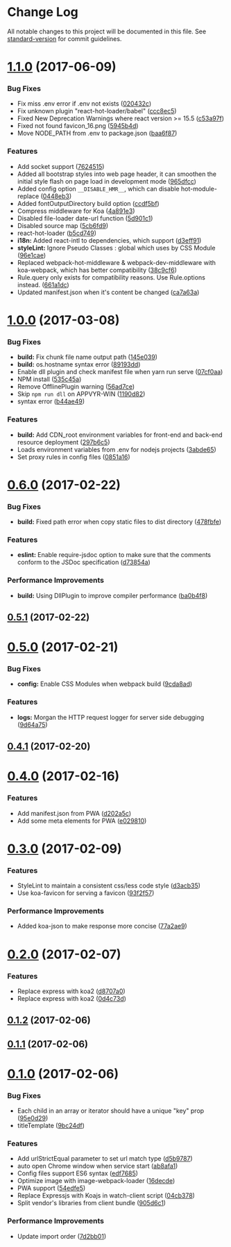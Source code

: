 # Change Log

All notable changes to this project will be documented in this file. See [standard-version](https://github.com/conventional-changelog/standard-version) for commit guidelines.

<a name="1.1.0"></a>
# [1.1.0](https://github.com/zhongzhi107/universal-react-starter-kit/compare/v1.0.0...v1.1.0) (2017-06-09)


### Bug Fixes

* Fix miss .env error if .env not exists ([020432c](https://github.com/zhongzhi107/universal-react-starter-kit/commit/020432c))
* Fix unknown plugin "react-hot-loader/babel" ([ccc8ec5](https://github.com/zhongzhi107/universal-react-starter-kit/commit/ccc8ec5))
* Fixed New Deprecation Warnings where react version >= 15.5 ([c53a97f](https://github.com/zhongzhi107/universal-react-starter-kit/commit/c53a97f))
* Fixed not found favicon_16.png ([5945b4d](https://github.com/zhongzhi107/universal-react-starter-kit/commit/5945b4d))
* Move NODE_PATH from .env to package.json ([baa6f87](https://github.com/zhongzhi107/universal-react-starter-kit/commit/baa6f87))


### Features

* Add socket support ([7624515](https://github.com/zhongzhi107/universal-react-starter-kit/commit/7624515))
* Added all bootstrap styles into web page header,  it can smoothen the initial style flash on page load in development mode ([965dfcc](https://github.com/zhongzhi107/universal-react-starter-kit/commit/965dfcc))
* Added config option  `__DISABLE_HMR__`, which can disable hot-module-replace ([0448eb3](https://github.com/zhongzhi107/universal-react-starter-kit/commit/0448eb3))
* Added fontOutputDirectory build option ([ccdf5bf](https://github.com/zhongzhi107/universal-react-starter-kit/commit/ccdf5bf))
* Compress middleware for Koa ([4a891e3](https://github.com/zhongzhi107/universal-react-starter-kit/commit/4a891e3))
* Disabled file-loader date-url function ([5d901c1](https://github.com/zhongzhi107/universal-react-starter-kit/commit/5d901c1))
* Disabled source map ([5cb6fd9](https://github.com/zhongzhi107/universal-react-starter-kit/commit/5cb6fd9))
* react-hot-loader ([b5cd749](https://github.com/zhongzhi107/universal-react-starter-kit/commit/b5cd749))
* **i18n:** Added react-intl to dependencies, which support ([d3eff91](https://github.com/zhongzhi107/universal-react-starter-kit/commit/d3eff91))
* **styleLint:** Ignore Pseudo Classes : global which uses by CSS Module ([96e1cae](https://github.com/zhongzhi107/universal-react-starter-kit/commit/96e1cae))
* Replaced webpack-hot-middleware & webpack-dev-middleware with koa-webpack, which has better compatibility ([38c9cf6](https://github.com/zhongzhi107/universal-react-starter-kit/commit/38c9cf6))
* Rule.query only exists for compatibility reasons. Use Rule.options instead. ([661a1dc](https://github.com/zhongzhi107/universal-react-starter-kit/commit/661a1dc))
* Updated manifest.json when it's content be changed ([ca7a63a](https://github.com/zhongzhi107/universal-react-starter-kit/commit/ca7a63a))



<a name="1.0.0"></a>
# [1.0.0](https://github.com/zhongzhi107/universal-react-starter-kit/compare/v0.6.0...v1.0.0) (2017-03-08)


### Bug Fixes

* **build:** Fix chunk file name output path ([145e039](https://github.com/zhongzhi107/universal-react-starter-kit/commit/145e039))
* **build:** os.hostname syntax error ([89193dd](https://github.com/zhongzhi107/universal-react-starter-kit/commit/89193dd))
* Enable dll plugin and check manifest file when yarn run serve ([07cf0aa](https://github.com/zhongzhi107/universal-react-starter-kit/commit/07cf0aa))
* NPM install ([535c45a](https://github.com/zhongzhi107/universal-react-starter-kit/commit/535c45a))
* Remove OfflinePlugin warning ([56ad7ce](https://github.com/zhongzhi107/universal-react-starter-kit/commit/56ad7ce))
* Skip `npm run dll` on APPVYR-WIN ([1190d82](https://github.com/zhongzhi107/universal-react-starter-kit/commit/1190d82))
* syntax error ([b44ae49](https://github.com/zhongzhi107/universal-react-starter-kit/commit/b44ae49))


### Features

* **build:** Add CDN_root environment variables for front-end and back-end resource deployment ([297b6c5](https://github.com/zhongzhi107/universal-react-starter-kit/commit/297b6c5))
* Loads environment variables from .env for nodejs projects ([3abde65](https://github.com/zhongzhi107/universal-react-starter-kit/commit/3abde65))
* Set proxy rules in config files ([0851a16](https://github.com/zhongzhi107/universal-react-starter-kit/commit/0851a16))



<a name="0.6.0"></a>
# [0.6.0](https://github.com/zhongzhi107/universal-react-starter-kit/compare/v0.5.1...v0.6.0) (2017-02-22)


### Bug Fixes

* **build:** Fixed path error when copy static files to dist directory ([478fbfe](https://github.com/zhongzhi107/universal-react-starter-kit/commit/478fbfe))


### Features

* **eslint:** Enable require-jsdoc option to make sure that the comments conform to the JSDoc specification ([d73854a](https://github.com/zhongzhi107/universal-react-starter-kit/commit/d73854a))


### Performance Improvements

* **build:** Using DllPlugin to improve compiler performance ([ba0b4f8](https://github.com/zhongzhi107/universal-react-starter-kit/commit/ba0b4f8))



<a name="0.5.1"></a>
## [0.5.1](https://github.com/zhongzhi107/universal-react-starter-kit/compare/v0.5.0...v0.5.1) (2017-02-22)



<a name="0.5.0"></a>
# [0.5.0](https://github.com/zhongzhi107/universal-react-starter-kit/compare/v0.4.1...v0.5.0) (2017-02-21)


### Bug Fixes

* **config:** Enable CSS Modules when webpack build ([9cda8ad](https://github.com/zhongzhi107/universal-react-starter-kit/commit/9cda8ad))


### Features

* **logs:** Morgan the HTTP request logger for server side debugging ([9d64a75](https://github.com/zhongzhi107/universal-react-starter-kit/commit/9d64a75))



<a name="0.4.1"></a>
## [0.4.1](https://github.com/zhongzhi107/universal-react-starter-kit/compare/v0.4.0...v0.4.1) (2017-02-20)



<a name="0.4.0"></a>
# [0.4.0](https://github.com/zhongzhi107/universal-react-starter-kit/compare/v0.3.0...v0.4.0) (2017-02-16)


### Features

* Add manifest.json from PWA ([d202a5c](https://github.com/zhongzhi107/universal-react-starter-kit/commit/d202a5c))
* Add some meta elements for PWA ([e029810](https://github.com/zhongzhi107/universal-react-starter-kit/commit/e029810))



<a name="0.3.0"></a>
# [0.3.0](https://github.com/zhongzhi107/universal-react-starter-kit/compare/v0.2.0...v0.3.0) (2017-02-09)


### Features

* StyleLint to maintain a consistent css/less code style ([d3acb35](https://github.com/zhongzhi107/universal-react-starter-kit/commit/d3acb35))
* Use koa-favicon for serving a favicon ([93f2f57](https://github.com/zhongzhi107/universal-react-starter-kit/commit/93f2f57))


### Performance Improvements

* Added koa-json to make response more concise ([77a2ae9](https://github.com/zhongzhi107/universal-react-starter-kit/commit/77a2ae9))



<a name="0.2.0"></a>
# [0.2.0](https://github.com/zhongzhi107/universal-react-starter-kit/compare/v0.1.2...v0.2.0) (2017-02-07)


### Features

* Replace express with koa2 ([d8707a0](https://github.com/zhongzhi107/universal-react-starter-kit/commit/d8707a0))
* Replace express with koa2 ([0d4c73d](https://github.com/zhongzhi107/universal-react-starter-kit/commit/0d4c73d))



<a name="0.1.2"></a>
## [0.1.2](https://github.com/zhongzhi107/react-universal-starter-kit/compare/v0.1.1...v0.1.2) (2017-02-06)



<a name="0.1.1"></a>
## [0.1.1](https://github.com/zhongzhi107/react-universal-starter-kit/compare/v0.1.0...v0.1.1) (2017-02-06)



<a name="0.1.0"></a>
# [0.1.0](https://github.com/zhongzhi107/react-universal-starter-kit/compare/v0.0.2...v0.1.0) (2017-02-06)


### Bug Fixes

* Each child in an array or iterator should have a unique "key" prop ([95e0d29](https://github.com/zhongzhi107/react-universal-starter-kit/commit/95e0d29))
* titleTemplate ([9bc24df](https://github.com/zhongzhi107/react-universal-starter-kit/commit/9bc24df))


### Features

* Add urlStrictEqual parameter to set url match type ([d5b9787](https://github.com/zhongzhi107/react-universal-starter-kit/commit/d5b9787))
* auto open Chrome window when service start ([ab8afa1](https://github.com/zhongzhi107/react-universal-starter-kit/commit/ab8afa1))
* Config files support ES6 syntax ([edf7685](https://github.com/zhongzhi107/react-universal-starter-kit/commit/edf7685))
* Optimize image with image-webpack-loader ([16decde](https://github.com/zhongzhi107/react-universal-starter-kit/commit/16decde))
* PWA support ([54edfe5](https://github.com/zhongzhi107/react-universal-starter-kit/commit/54edfe5))
* Replace Expressjs with Koajs in watch-client script ([04cb378](https://github.com/zhongzhi107/react-universal-starter-kit/commit/04cb378))
* Split vendor's libraries from client bundle ([905d6c1](https://github.com/zhongzhi107/react-universal-starter-kit/commit/905d6c1))


### Performance Improvements

* Update import order ([7d2bb01](https://github.com/zhongzhi107/react-universal-starter-kit/commit/7d2bb01))
